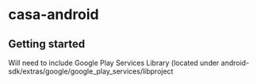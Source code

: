 casa-android
============

## Getting started
Will need to include Google Play Services Library (located under android-sdk/extras/google/google_play_services/libproject